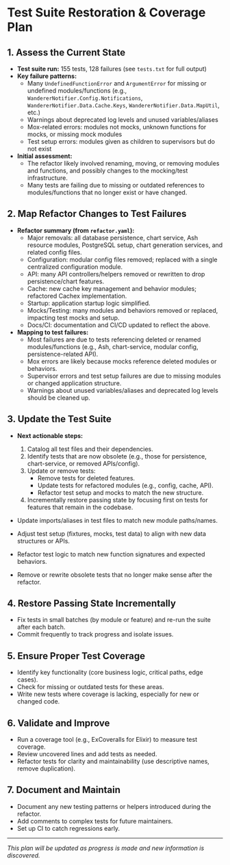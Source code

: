 # Test Suite Restoration & Coverage Plan

## 1. Assess the Current State

- **Test suite run:** 155 tests, 128 failures (see `tests.txt` for full output)
- **Key failure patterns:**
  - Many `UndefinedFunctionError` and `ArgumentError` for missing or undefined modules/functions (e.g., `WandererNotifier.Config.Notifications`, `WandererNotifier.Data.Cache.Keys`, `WandererNotifier.Data.MapUtil`, etc.)
  - Warnings about deprecated log levels and unused variables/aliases
  - Mox-related errors: modules not mocks, unknown functions for mocks, or missing mock modules
  - Test setup errors: modules given as children to supervisors but do not exist
- **Initial assessment:**
  - The refactor likely involved renaming, moving, or removing modules and functions, and possibly changes to the mocking/test infrastructure.
  - Many tests are failing due to missing or outdated references to modules/functions that no longer exist or have changed.

## 2. Map Refactor Changes to Test Failures

- **Refactor summary (from `refactor.yaml`):**
  - Major removals: all database persistence, chart service, Ash resource modules, PostgreSQL setup, chart generation services, and related config files.
  - Configuration: modular config files removed; replaced with a single centralized configuration module.
  - API: many API controllers/helpers removed or rewritten to drop persistence/chart features.
  - Cache: new cache key management and behavior modules; refactored Cachex implementation.
  - Startup: application startup logic simplified.
  - Mocks/Testing: many modules and behaviors removed or replaced, impacting test mocks and setup.
  - Docs/CI: documentation and CI/CD updated to reflect the above.
- **Mapping to test failures:**
  - Most failures are due to tests referencing deleted or renamed modules/functions (e.g., Ash, chart-service, modular config, persistence-related API).
  - Mox errors are likely because mocks reference deleted modules or behaviors.
  - Supervisor errors and test setup failures are due to missing modules or changed application structure.
  - Warnings about unused variables/aliases and deprecated log levels should be cleaned up.

## 3. Update the Test Suite

- **Next actionable steps:**

  1. Catalog all test files and their dependencies.
  2. Identify tests that are now obsolete (e.g., those for persistence, chart-service, or removed APIs/config).
  3. Update or remove tests:
     - Remove tests for deleted features.
     - Update tests for refactored modules (e.g., config, cache, API).
     - Refactor test setup and mocks to match the new structure.
  4. Incrementally restore passing state by focusing first on tests for features that remain in the codebase.

- Update imports/aliases in test files to match new module paths/names.
- Adjust test setup (fixtures, mocks, test data) to align with new data structures or APIs.
- Refactor test logic to match new function signatures and expected behaviors.
- Remove or rewrite obsolete tests that no longer make sense after the refactor.

## 4. Restore Passing State Incrementally

- Fix tests in small batches (by module or feature) and re-run the suite after each batch.
- Commit frequently to track progress and isolate issues.

## 5. Ensure Proper Test Coverage

- Identify key functionality (core business logic, critical paths, edge cases).
- Check for missing or outdated tests for these areas.
- Write new tests where coverage is lacking, especially for new or changed code.

## 6. Validate and Improve

- Run a coverage tool (e.g., ExCoveralls for Elixir) to measure test coverage.
- Review uncovered lines and add tests as needed.
- Refactor tests for clarity and maintainability (use descriptive names, remove duplication).

## 7. Document and Maintain

- Document any new testing patterns or helpers introduced during the refactor.
- Add comments to complex tests for future maintainers.
- Set up CI to catch regressions early.

---

_This plan will be updated as progress is made and new information is discovered._
